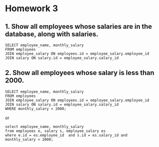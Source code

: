 # Homework 3
## 1. Show all employees whose salaries are in the database, along with salaries.
```
SELECT employee_name, monthly_salary
FROM employees
JOIN employee_salary ON employees.id = employee_salary.employee_id
JOIN salary ON salary.id = employee_salary.salary_id
```
## 2. Show all employees whose salary is less than 2000.
```
SELECT employee_name, monthly_salary
FROM employees
JOIN employee_salary ON employees.id = employee_salary.employee_id
JOIN salary ON salary.id = employee_salary.salary_id
WHERE monthly_salary < 2000;
```
or
```
select employee_name, monthly_salary
from employees e, salary s, employee_salary es 
where e.id = es.employee_id  and s.id = es.salary_id and monthly_salary < 2000;
```
